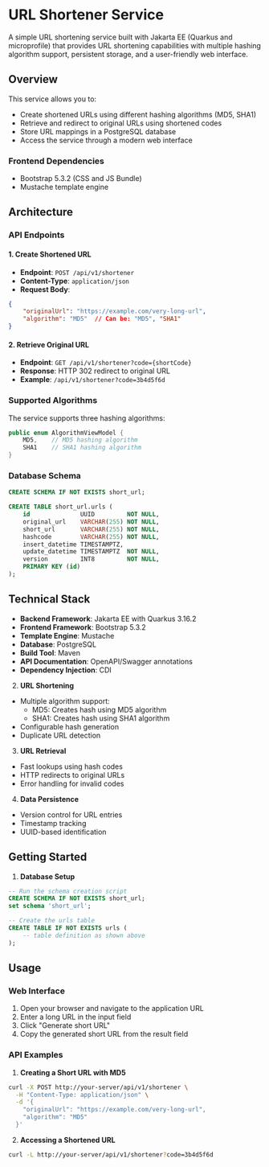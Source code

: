 # URL Shortener Service

A simple URL shortening service built with Jakarta EE (Quarkus and microprofile) that provides URL shortening capabilities with multiple hashing algorithm support, persistent storage, and a user-friendly web interface.

## Overview

This service allows you to:
- Create shortened URLs using different hashing algorithms (MD5, SHA1)
- Retrieve and redirect to original URLs using shortened codes
- Store URL mappings in a PostgreSQL database
- Access the service through a modern web interface

### Frontend Dependencies
- Bootstrap 5.3.2 (CSS and JS Bundle)
- Mustache template engine


## Architecture

### API Endpoints

#### 1. Create Shortened URL
- **Endpoint**: `POST /api/v1/shortener`
- **Content-Type**: `application/json`
- **Request Body**:
```json
{
    "originalUrl": "https://example.com/very-long-url",
    "algorithm": "MD5"  // Can be: "MD5", "SHA1"
}
```

#### 2. Retrieve Original URL
- **Endpoint**: `GET /api/v1/shortener?code={shortCode}`
- **Response**: HTTP 302 redirect to original URL
- **Example**: `/api/v1/shortener?code=3b4d5f6d`

### Supported Algorithms

The service supports three hashing algorithms:
```java
public enum AlgorithmViewModel {
    MD5,    // MD5 hashing algorithm
    SHA1    // SHA1 hashing algorithm
}
```

### Database Schema

```sql
CREATE SCHEMA IF NOT EXISTS short_url;

CREATE TABLE short_url.urls (
    id              UUID         NOT NULL,
    original_url    VARCHAR(255) NOT NULL,
    short_url       VARCHAR(255) NOT NULL,
    hashcode        VARCHAR(255) NOT NULL,
    insert_datetime TIMESTAMPTZ,
    update_datetime TIMESTAMPTZ  NOT NULL,
    version         INT8         NOT NULL,
    PRIMARY KEY (id)
);
```

## Technical Stack

- **Backend Framework**: Jakarta EE with Quarkus 3.16.2
- **Frontend Framework**: Bootstrap 5.3.2
- **Template Engine**: Mustache
- **Database**: PostgreSQL
- **Build Tool**: Maven
- **API Documentation**: OpenAPI/Swagger annotations
- **Dependency Injection**: CDI


2. **URL Shortening**
  - Multiple algorithm support:
    - MD5: Creates hash using MD5 algorithm
    - SHA1: Creates hash using SHA1 algorithm
  - Configurable hash generation
  - Duplicate URL detection

3. **URL Retrieval**
  - Fast lookups using hash codes
  - HTTP redirects to original URLs
  - Error handling for invalid codes

4. **Data Persistence**
  - Version control for URL entries
  - Timestamp tracking
  - UUID-based identification

## Getting Started

1. **Database Setup**
```sql
-- Run the schema creation script
CREATE SCHEMA IF NOT EXISTS short_url;
set schema 'short_url';

-- Create the urls table
CREATE TABLE IF NOT EXISTS urls (
    -- table definition as shown above
);
```
## Usage

### Web Interface
1. Open your browser and navigate to the application URL
2. Enter a long URL in the input field
3. Click "Generate short URL"
4. Copy the generated short URL from the result field

### API Examples

1. **Creating a Short URL with MD5**
```bash
curl -X POST http://your-server/api/v1/shortener \
  -H "Content-Type: application/json" \
  -d '{
    "originalUrl": "https://example.com/very-long-url",
    "algorithm": "MD5"
  }'
```

2. **Accessing a Shortened URL**
```bash
curl -L http://your-server/api/v1/shortener?code=3b4d5f6d
```
